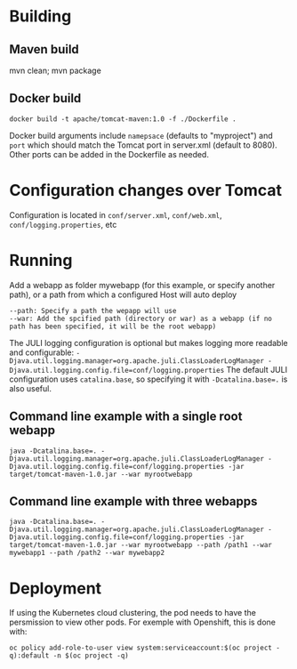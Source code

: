 # Building

## Maven build
mvn clean; mvn package

## Docker build

```
docker build -t apache/tomcat-maven:1.0 -f ./Dockerfile .
```
Docker build arguments include `namepsace` (defaults to "myproject") and `port` which should match the Tomcat port in server.xml (default to 8080). Other ports can be added in the Dockerfile as needed.

# Configuration changes over Tomcat

Configuration is located in `conf/server.xml`, `conf/web.xml`, `conf/logging.properties`, etc

# Running

Add a webapp as folder mywebapp (for this example, or specify another path), or a path from which a configured Host will auto deploy

```
--path: Specify a path the wepapp will use
--war: Add the spcified path (directory or war) as a webapp (if no path has been specified, it will be the root webapp)
```

The JULI logging configuration is optional but makes logging more readable and configurable:
`-Djava.util.logging.manager=org.apache.juli.ClassLoaderLogManager -Djava.util.logging.config.file=conf/logging.properties`
The default JULI configuration uses `catalina.base`, so specifying it with `-Dcatalina.base=.` is also useful.

## Command line example with a single root webapp

```
java -Dcatalina.base=. -Djava.util.logging.manager=org.apache.juli.ClassLoaderLogManager -Djava.util.logging.config.file=conf/logging.properties -jar target/tomcat-maven-1.0.jar --war myrootwebapp
```

## Command line example with three webapps

```
java -Dcatalina.base=. -Djava.util.logging.manager=org.apache.juli.ClassLoaderLogManager -Djava.util.logging.config.file=conf/logging.properties -jar target/tomcat-maven-1.0.jar --war myrootwebapp --path /path1 --war mywebapp1 --path /path2 --war mywebapp2
```

# Deployment

If using the Kubernetes cloud clustering, the pod needs to have the persmission to view other pods. For exemple with Openshift, this is done with:

```
oc policy add-role-to-user view system:serviceaccount:$(oc project -q):default -n $(oc project -q)
```


